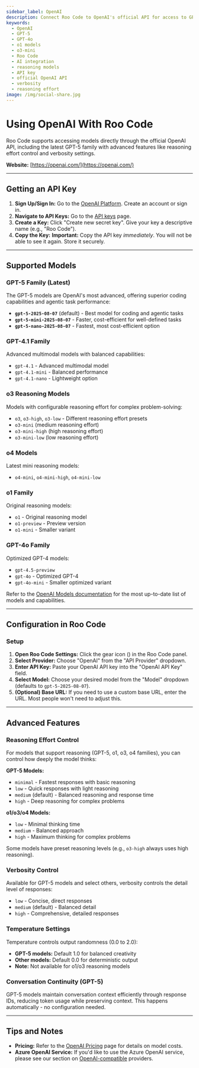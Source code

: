 ```yaml
---
sidebar_label: OpenAI
description: Connect Roo Code to OpenAI's official API for access to GPT-5, GPT-4o, o1, and o3 models with advanced reasoning capabilities and verbosity control.
keywords:
  - OpenAI
  - GPT-5
  - GPT-4o
  - o1 models
  - o3-mini
  - Roo Code
  - AI integration
  - reasoning models
  - API key
  - official OpenAI API
  - verbosity
  - reasoning effort
image: /img/social-share.jpg
---
```


# Using OpenAI With Roo Code

Roo Code supports accessing models directly through the official OpenAI API, including the latest GPT-5 family with advanced features like reasoning effort control and verbosity settings.

**Website:** [https://openai.com/](https://openai.com/)

---

## Getting an API Key

1.  **Sign Up/Sign In:** Go to the [OpenAI Platform](https://platform.openai.com/). Create an account or sign in.
2.  **Navigate to API Keys:** Go to the [API keys](https://platform.openai.com/api-keys) page.
3.  **Create a Key:** Click "Create new secret key". Give your key a descriptive name (e.g., "Roo Code").
4.  **Copy the Key:** **Important:** Copy the API key *immediately*. You will not be able to see it again. Store it securely.

---

## Supported Models

### GPT-5 Family (Latest)
The GPT-5 models are OpenAI's most advanced, offering superior coding capabilities and agentic task performance:

* **`gpt-5-2025-08-07`** (default) - Best model for coding and agentic tasks
* **`gpt-5-mini-2025-08-07`** - Faster, cost-efficient for well-defined tasks
* **`gpt-5-nano-2025-08-07`** - Fastest, most cost-efficient option

### GPT-4.1 Family
Advanced multimodal models with balanced capabilities:

* `gpt-4.1` - Advanced multimodal model
* `gpt-4.1-mini` - Balanced performance
* `gpt-4.1-nano` - Lightweight option

### o3 Reasoning Models
Models with configurable reasoning effort for complex problem-solving:

* `o3`, `o3-high`, `o3-low` - Different reasoning effort presets
* `o3-mini` (medium reasoning effort)
* `o3-mini-high` (high reasoning effort)
* `o3-mini-low` (low reasoning effort)

### o4 Models
Latest mini reasoning models:

* `o4-mini`, `o4-mini-high`, `o4-mini-low`

### o1 Family
Original reasoning models:

* `o1` - Original reasoning model
* `o1-preview` - Preview version
* `o1-mini` - Smaller variant

### GPT-4o Family
Optimized GPT-4 models:

* `gpt-4.5-preview`
* `gpt-4o` - Optimized GPT-4
* `gpt-4o-mini` - Smaller optimized variant

Refer to the [OpenAI Models documentation](https://platform.openai.com/docs/models) for the most up-to-date list of models and capabilities.

---

## Configuration in Roo Code

### Setup

1.  **Open Roo Code Settings:** Click the gear icon (<Codicon name="gear" />) in the Roo Code panel.
2.  **Select Provider:** Choose "OpenAI" from the "API Provider" dropdown.
3.  **Enter API Key:** Paste your OpenAI API key into the "OpenAI API Key" field.
4.  **Select Model:** Choose your desired model from the "Model" dropdown (defaults to `gpt-5-2025-08-07`).
5.  **(Optional) Base URL:** If you need to use a custom base URL, enter the URL. Most people won't need to adjust this.

---

## Advanced Features

### Reasoning Effort Control

For models that support reasoning (GPT-5, o1, o3, o4 families), you can control how deeply the model thinks:

**GPT-5 Models:**
- `minimal` - Fastest responses with basic reasoning
- `low` - Quick responses with light reasoning
- `medium` (default) - Balanced reasoning and response time
- `high` - Deep reasoning for complex problems

**o1/o3/o4 Models:**
- `low` - Minimal thinking time
- `medium` - Balanced approach
- `high` - Maximum thinking for complex problems

Some models have preset reasoning levels (e.g., `o3-high` always uses high reasoning).

### Verbosity Control

Available for GPT-5 models and select others, verbosity controls the detail level of responses:

- `low` - Concise, direct responses
- `medium` (default) - Balanced detail
- `high` - Comprehensive, detailed responses

### Temperature Settings

Temperature controls output randomness (0.0 to 2.0):

- **GPT-5 models:** Default 1.0 for balanced creativity
- **Other models:** Default 0.0 for deterministic output
- **Note:** Not available for o1/o3 reasoning models

### Conversation Continuity (GPT-5)

GPT-5 models maintain conversation context efficiently through response IDs, reducing token usage while preserving context. This happens automatically - no configuration needed.

---

## Tips and Notes

*   **Pricing:** Refer to the [OpenAI Pricing](https://openai.com/pricing) page for details on model costs.
*   **Azure OpenAI Service:** If you'd like to use the Azure OpenAI service, please see our section on [OpenAI-compatible](/providers/openai-compatible) providers.
